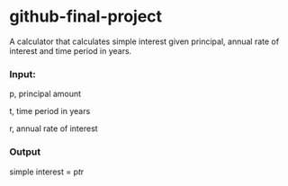 # github-final-project
A calculator that calculates simple interest given principal, annual rate of interest and time period in years.

### Input:
   p, principal amount
   
   t, time period in years
   
   r, annual rate of interest
   
### Output
   simple interest = p*t*r
